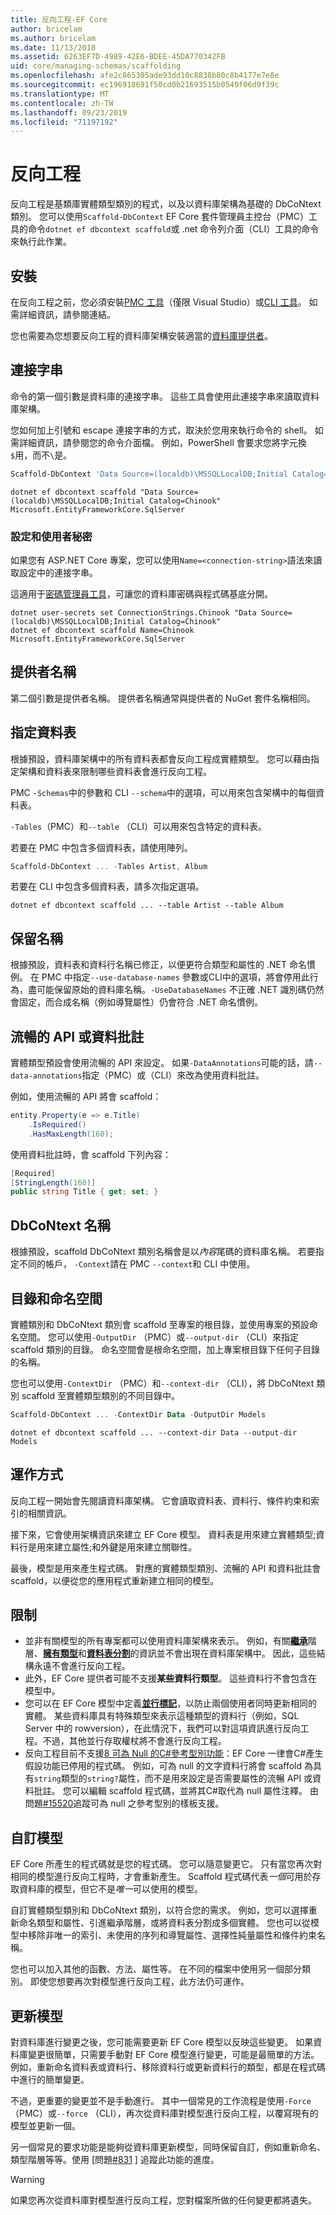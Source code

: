```yaml
---
title: 反向工程-EF Core
author: bricelam
ms.author: bricelam
ms.date: 11/13/2018
ms.assetid: 6263EF7D-4989-42E6-BDEE-45DA770342FB
uid: core/managing-schemas/scaffolding
ms.openlocfilehash: afe2c865305ade93dd10c8838b80c8b4177e7e8e
ms.sourcegitcommit: ec196918691f50cd0b21693515b0549f06d9f39c
ms.translationtype: MT
ms.contentlocale: zh-TW
ms.lasthandoff: 09/23/2019
ms.locfileid: "71197192"
---
```

# <a name="reverse-engineering"></a>反向工程

反向工程是基類庫實體類型類別的程式，以及以資料庫架構為基礎的 DbCoNtext 類別。 您可以使用`Scaffold-DbContext` EF Core 套件管理員主控台（PMC）工具的命令`dotnet ef dbcontext scaffold`或 .net 命令列介面（CLI）工具的命令來執行此作業。

## <a name="installing"></a>安裝

在反向工程之前，您必須安裝[PMC 工具](xref:core/miscellaneous/cli/powershell)（僅限 Visual Studio）或[CLI 工具](xref:core/miscellaneous/cli/dotnet)。 如需詳細資訊，請參閱連結。

您也需要為您想要反向工程的資料庫架構安裝適當的[資料庫提供者](xref:core/providers/index)。

## <a name="connection-string"></a>連接字串

命令的第一個引數是資料庫的連接字串。 這些工具會使用此連接字串來讀取資料庫架構。

您如何加上引號和 escape 連接字串的方式，取決於您用來執行命令的 shell。 如需詳細資訊，請參閱您的命令介面檔。 例如，PowerShell 會要求您將字元換`$`用，而不`\`是。

``` powershell
Scaffold-DbContext 'Data Source=(localdb)\MSSQLLocalDB;Initial Catalog=Chinook' Microsoft.EntityFrameworkCore.SqlServer
```

``` Console
dotnet ef dbcontext scaffold "Data Source=(localdb)\MSSQLLocalDB;Initial Catalog=Chinook" Microsoft.EntityFrameworkCore.SqlServer
```

### <a name="configuration-and-user-secrets"></a>設定和使用者秘密

如果您有 ASP.NET Core 專案，您可以使用`Name=<connection-string>`語法來讀取設定中的連接字串。

這適用于[密碼管理員工具](https://docs.microsoft.com/aspnet/core/security/app-secrets#secret-manager)，可讓您的資料庫密碼與程式碼基底分開。

``` Console
dotnet user-secrets set ConnectionStrings.Chinook "Data Source=(localdb)\MSSQLLocalDB;Initial Catalog=Chinook"
dotnet ef dbcontext scaffold Name=Chinook Microsoft.EntityFrameworkCore.SqlServer
```

## <a name="provider-name"></a>提供者名稱

第二個引數是提供者名稱。 提供者名稱通常與提供者的 NuGet 套件名稱相同。

## <a name="specifying-tables"></a>指定資料表

根據預設，資料庫架構中的所有資料表都會反向工程成實體類型。 您可以藉由指定架構和資料表來限制哪些資料表會進行反向工程。

PMC `-Schemas`中的參數和 CLI `--schema`中的選項，可以用來包含架構中的每個資料表。

`-Tables`（PMC）和`--table` （CLI）可以用來包含特定的資料表。

若要在 PMC 中包含多個資料表，請使用陣列。

``` powershell
Scaffold-DbContext ... -Tables Artist, Album
```

若要在 CLI 中包含多個資料表，請多次指定選項。

``` Console
dotnet ef dbcontext scaffold ... --table Artist --table Album
```

## <a name="preserving-names"></a>保留名稱

根據預設，資料表和資料行名稱已修正，以便更符合類型和屬性的 .NET 命名慣例。 在 PMC 中指定`--use-database-names` 參數或CLI中的選項，將會停用此行為，盡可能保留原始的資料庫名稱。`-UseDatabaseNames` 不正確 .NET 識別碼仍然會固定，而合成名稱（例如導覽屬性）仍會符合 .NET 命名慣例。

## <a name="fluent-api-or-data-annotations"></a>流暢的 API 或資料批註

實體類型預設會使用流暢的 API 來設定。 如果`-DataAnnotations`可能的話，請`--data-annotations`指定（PMC）或（CLI）來改為使用資料批註。

例如，使用流暢的 API 將會 scaffold：

``` csharp
entity.Property(e => e.Title)
    .IsRequired()
    .HasMaxLength(160);
```

使用資料批註時，會 scaffold 下列內容：

``` csharp
[Required]
[StringLength(160)]
public string Title { get; set; }
```

## <a name="dbcontext-name"></a>DbCoNtext 名稱

根據預設，scaffold DbCoNtext 類別名稱會是以*內容*尾碼的資料庫名稱。 若要指定不同的帳戶， `-Context`請在 PMC `--context`和 CLI 中使用。

## <a name="directories-and-namespaces"></a>目錄和命名空間

實體類別和 DbCoNtext 類別會 scaffold 至專案的根目錄，並使用專案的預設命名空間。 您可以使用`-OutputDir` （PMC）或`--output-dir` （CLI）來指定 scaffold 類別的目錄。 命名空間會是根命名空間，加上專案根目錄下任何子目錄的名稱。

您也可以使用`-ContextDir` （PMC）和`--context-dir` （CLI），將 DbCoNtext 類別 scaffold 至實體類型類別的不同目錄中。

``` powershell
Scaffold-DbContext ... -ContextDir Data -OutputDir Models
```

``` Console
dotnet ef dbcontext scaffold ... --context-dir Data --output-dir Models
```

## <a name="how-it-works"></a>運作方式

反向工程一開始會先閱讀資料庫架構。 它會讀取資料表、資料行、條件約束和索引的相關資訊。

接下來，它會使用架構資訊來建立 EF Core 模型。 資料表是用來建立實體類型;資料行是用來建立屬性;和外鍵是用來建立關聯性。

最後，模型是用來產生程式碼。 對應的實體類型類別、流暢的 API 和資料批註會 scaffold，以便從您的應用程式重新建立相同的模型。

## <a name="limitations"></a>限制

* 並非有關模型的所有專案都可以使用資料庫架構來表示。 例如，有關[**繼承**](../modeling/inheritance.md)階層、[**擁有類型**](../modeling/owned-entities.md)和[**資料表分割**](../modeling/table-splitting.md)的資訊並不會出現在資料庫架構中。 因此，這些結構永遠不會進行反向工程。
* 此外，EF Core 提供者可能不支援**某些資料行類型**。 這些資料行不會包含在模型中。
* 您可以在 EF Core 模型中定義[**並行標記**](../modeling/concurrency.md)，以防止兩個使用者同時更新相同的實體。 某些資料庫具有特殊類型來表示這種類型的資料行（例如，SQL Server 中的 rowversion），在此情況下，我們可以對這項資訊進行反向工程。不過，其他並行存取權杖將不會進行反向工程。
* 反向工程目前不支援[8 可為 Null 的C#參考型別功能](/dotnet/csharp/tutorials/nullable-reference-types)：EF Core 一律會C#產生假設功能已停用的程式碼。 例如，可為 null 的文字資料行將會 scaffold 為具有`string`類型的`string?`屬性，而不是用來設定是否需要屬性的流暢 API 或資料批註。 您可以編輯 scaffold 程式碼，並將其C#取代為 null 屬性注釋。 由問題[#15520](https://github.com/aspnet/EntityFrameworkCore/issues/15520)追蹤可為 null 之參考型別的樣板支援。

## <a name="customizing-the-model"></a>自訂模型

EF Core 所產生的程式碼就是您的程式碼。 您可以隨意變更它。 只有當您再次對相同的模型進行反向工程時，才會重新產生。 Scaffold 程式碼代表*一個*可用於存取資料庫的模型，但它不是*唯一*可以使用的模型。

自訂實體類型類別和 DbCoNtext 類別，以符合您的需求。 例如，您可以選擇重新命名類型和屬性、引進繼承階層，或將資料表分割成多個實體。 您也可以從模型中移除非唯一的索引、未使用的序列和導覽屬性、選擇性純量屬性和條件約束名稱。

您也可以加入其他的函數、方法、屬性等。 在不同的檔案中使用另一個部分類別。 即使您想要再次對模型進行反向工程，此方法仍可運作。

## <a name="updating-the-model"></a>更新模型

對資料庫進行變更之後，您可能需要更新 EF Core 模型以反映這些變更。 如果資料庫變更很簡單，只需要手動對 EF Core 模型進行變更，可能是最簡單的方法。 例如，重新命名資料表或資料行、移除資料行或更新資料行的類型，都是在程式碼中進行的簡單變更。

不過，更重要的變更並不是手動進行。 其中一個常見的工作流程是使用`-Force` （PMC）或`--force` （CLI），再次從資料庫對模型進行反向工程，以覆寫現有的模型並更新一個。

另一個常見的要求功能是能夠從資料庫更新模型，同時保留自訂，例如重新命名、類型階層等等。使用 [問題[#831](https://github.com/aspnet/EntityFrameworkCore/issues/831) ] 追蹤此功能的進度。

> [!WARNING]
> 如果您再次從資料庫對模型進行反向工程，您對檔案所做的任何變更都將遺失。
